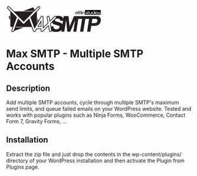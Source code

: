 ![Max SMTP - Multiple SMTP Accounts](https://raw.githubusercontent.com/effinstudios/Max-SMTP-WordPress-Plugin/main/assets/images/logo.png)

# Max SMTP - Multiple SMTP Accounts

## Description
Add multiple SMTP accounts, cycle through multiple SMTP's maximum send limits, and queue failed emails on your WordPress website.
Tested and works with popular plugins such as Ninja Forms, WooCommerce, Contact Form 7, Gravity Forms, ...

## Installation
Extract the zip file and just drop the contents in the wp-content/plugins/ directory of your WordPress installation and then activate the Plugin from Plugins page.
